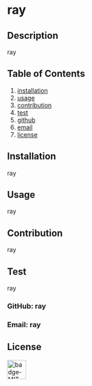 
# ray

## Description
ray

## Table of Contents
  1. [installation](#installation)
  2. [usage](#usage)
  3. [contribution](#contribution)
  4. [test](#test)
  5. [github](#github)
  6. [email](#email)
  7. [license](#license)


## Installation
ray

## Usage
ray

## Contribution
ray

## Test 
ray

### GitHub: ray

### Email: ray


## License

<img src="https://img.shields.io/badge/license-MIT-goldenrod" alt="badge-MIT" height="44" />
  
    